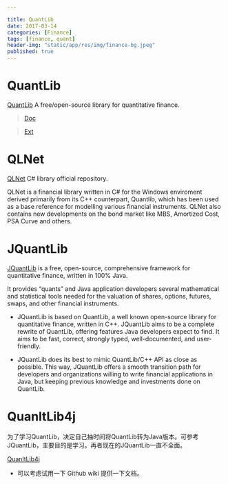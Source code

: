 ```yaml
---

title: QuantLib
date: 2017-03-14
categories: [Finance]
tags: [finance, quant]
header-img: "static/app/res/img/finance-bg.jpeg"
published: true
---
```


# QuantLib

[QuantLib](http://quantlib.org/index.shtml) A free/open-source library for quantitative finance.


> [Doc](http://quantlib.org/docs.shtml)

> [Ext](http://quantlib.org/extensions.shtml)


# QLNet

[QLNet](https://github.com/amaggiulli/qlnet) C# library official repository. 

QLNet is a financial library written in C# for the Windows enviroment derived primarily from its C++ counterpart, Quantlib, 
which has been used as a base reference for modelling various financial instruments. QLNet also contains new developments on the bond market like MBS,
Amortized Cost, PSA Curve and others.


# JQuantLib

[JQuantLib](http://www.jquantlib.org/en/latest/) is a free, open-source, comprehensive framework for quantitative finance, written in 100% Java. 

It provides “quants” and Java application developers several mathematical and statistical tools needed for the valuation of shares, options, futures, swaps, and other financial instruments.

- JQuantLib is based on QuantLib, a well known open-source library for quantitative finance, written in C++. 
JQuantLib aims to be a complete rewrite of QuantLib, offering features Java developers expect to find. 
It aims to be fast, correct, strongly typed, well-documented, and user-friendly.

- JQuantLib does its best to mimic QuantLib/C++ API as close as possible. 
This way, JQuantLib offers a smooth transition path for developers and organizations willing to write financial applications in Java, 
but keeping previous knowledge and investments done on QuantLib.


# QuanltLib4j

为了学习QuantLib，决定自己抽时间将QuantLib转为Java版本。可参考JQuantLib，主要目的是学习。再者现在的JQuantLib一直不全面。

[QuanltLib4j](https://github.com/houbb/QuanltLib4j)

- 可以考虑试用一下 Github wiki 提供一下文档。 









